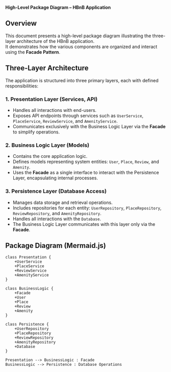 **High-Level Package Diagram – HBnB Application**

## **Overview**
This document presents a high-level package diagram illustrating the three-layer architecture of the HBnB application.  
It demonstrates how the various components are organized and interact using the **Facade Pattern**.

## **Three-Layer Architecture**
The application is structured into three primary layers, each with defined responsibilities:

### **1. Presentation Layer (Services, API)**
- Handles all interactions with end-users.
- Exposes API endpoints through services such as `UserService`, `PlaceService`, `ReviewService`, and `AmenityService`.
- Communicates exclusively with the Business Logic Layer via the **Facade** to simplify operations.

### **2. Business Logic Layer (Models)**
- Contains the core application logic.
- Defines models representing system entities: `User`, `Place`, `Review`, and `Amenity`.
- Uses the **Facade** as a single interface to interact with the Persistence Layer, encapsulating internal processes.

### **3. Persistence Layer (Database Access)**
- Manages data storage and retrieval operations.
- Includes repositories for each entity: `UserRepository`, `PlaceRepository`, `ReviewRepository`, and `AmenityRepository`.
- Handles all interactions with the `Database`.
- The Business Logic Layer communicates with this layer only via the **Facade**.

## **Package Diagram (Mermaid.js)**
```classDiagram
class Presentation {
    +UserService
    +PlaceService
    +ReviewService
    +AmenityService
}

class BusinessLogic {
    +Facade
    +User
    +Place
    +Review
    +Amenity
}

class Persistence {
    +UserRepository
    +PlaceRepository
    +ReviewRepository
    +AmenityRepository
    +Database
}

Presentation --> BusinessLogic : Facade
BusinessLogic --> Persistence : Database Operations
```
